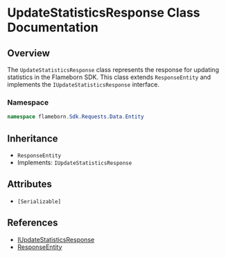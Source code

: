
# UpdateStatisticsResponse Class Documentation

## Overview

The `UpdateStatisticsResponse` class represents the response for updating statistics in the Flameborn SDK. This class extends `ResponseEntity` and implements the `IUpdateStatisticsResponse` interface.

### Namespace
```csharp
namespace flameborn.Sdk.Requests.Data.Entity
```

## Inheritance
- `ResponseEntity`
- Implements: `IUpdateStatisticsResponse`

## Attributes
- `[Serializable]`

## References
- [IUpdateStatisticsResponse](https://gkhanc.github.io/flameborn-game/IUpdateStatisticsResponse)
- [ResponseEntity](https://gkhanc.github.io/flameborn-game/ResponseEntity)

